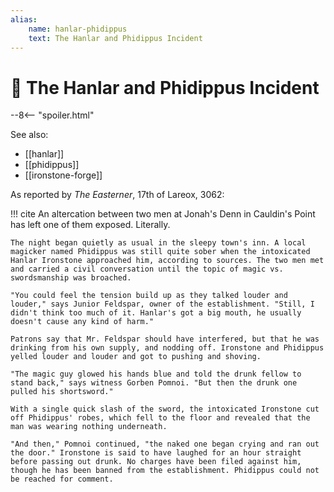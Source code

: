 ```yaml
---
alias:
    name: hanlar-phidippus
    text: The Hanlar and Phidippus Incident
---
```

# 🔐 The Hanlar and Phidippus Incident

--8<-- "spoiler.html"

See also:

- [[hanlar]]
- [[phidippus]]
- [[ironstone-forge]]

As reported by *The Easterner*, 17th of Lareox, 3062:

!!! cite
    An altercation between two men at Jonah's Denn in Cauldin's Point has left one of them exposed. Literally.

    The night began quietly as usual in the sleepy town's inn. A local magicker named Phidippus was still quite sober when the intoxicated Hanlar Ironstone approached him, according to sources. The two men met and carried a civil conversation until the topic of magic vs. swordsmanship was broached.

    "You could feel the tension build up as they talked louder and louder," says Junior Feldspar, owner of the establishment. "Still, I didn't think too much of it. Hanlar's got a big mouth, he usually doesn't cause any kind of harm."

    Patrons say that Mr. Feldspar should have interfered, but that he was drinking from his own supply, and nodding off. Ironstone and Phidippus yelled louder and louder and got to pushing and shoving.

    "The magic guy glowed his hands blue and told the drunk fellow to stand back," says witness Gorben Pomnoi. "But then the drunk one pulled his shortsword."

    With a single quick slash of the sword, the intoxicated Ironstone cut off Phidippus' robes, which fell to the floor and revealed that the man was wearing nothing underneath.

    "And then," Pomnoi continued, "the naked one began crying and ran out the door." Ironstone is said to have laughed for an hour straight before passing out drunk. No charges have been filed against him, though he has been banned from the establishment. Phidippus could not be reached for comment.
